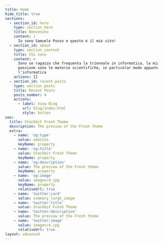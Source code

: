 ```yaml
---
title: Home
hide_title: true
sections:
  - section_id: hero
    type: section_hero
    title: Benvenuto
    content: |
      Io sono Samuele Punzo e questo è il mio sito!
  - section_id: about
    type: section_content
    title: Chi sono
    content: >
      Sono un ragazzo che frequenta la triennale in informatica, la mia grande
      passione sono le materie scientifiche, in particolar modo appunto
      l'informatica
    actions: []
  - section_id: recent-posts
    type: section_posts
    title: Recent Posts
    posts_number: 4
    actions:
      - label: View Blog
        url: blog/index.html
        style: button
seo:
  title: Stackbit Fresh Theme
  description: The preview of the Fresh theme
  extra:
    - name: 'og:type'
      value: website
      keyName: property
    - name: 'og:title'
      value: Stackbit Fresh Theme
      keyName: property
    - name: 'og:description'
      value: The preview of the Fresh theme
      keyName: property
    - name: 'og:image'
      value: images/4.jpg
      keyName: property
      relativeUrl: true
    - name: 'twitter:card'
      value: summary_large_image
    - name: 'twitter:title'
      value: Stackbit Fresh Theme
    - name: 'twitter:description'
      value: The preview of the Fresh theme
    - name: 'twitter:image'
      value: images/4.jpg
      relativeUrl: true
layout: advanced
---
```

